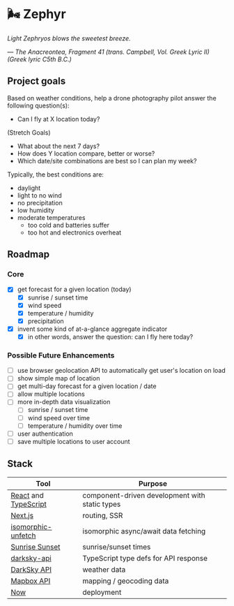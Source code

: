 # 🌬 Zephyr

_Light Zephryos blows the sweetest breeze._

_&mdash; <cite>The Anacreontea, Fragment 41 (trans. Campbell, Vol. Greek Lyric II) (Greek lyric C5th B.C.)</cite>_

## Project goals

Based on weather conditions, help a drone photography pilot answer the following question(s):

- Can I fly at X location today?

(Stretch Goals)

- What about the next 7 days?
- How does Y location compare, better or worse?
- Which date/site combinations are best so I can plan my week?

Typically, the best conditions are:

- daylight
- light to no wind
- no precipitation
- low humidity
- moderate temperatures
  - too cold and batteries suffer
  - too hot and electronics overheat

## Roadmap

### Core

- [x] get forecast for a given location (today)
  - [x] sunrise / sunset time
  - [x] wind speed
  - [x] temperature / humidity
  - [x] precipitation
- [x] invent some kind of at-a-glance aggregate indicator
  - [x] in other words, answer the question: can I fly here today?

### Possible Future Enhancements

- [ ] use browser geolocation API to automatically get user's location on load
- [ ] show simple map of location
- [ ] get multi-day forecast for a given location / date
- [ ] allow multiple locations
- [ ] more in-depth data visualization
  - [ ] sunrise / sunset time
  - [ ] wind speed over time
  - [ ] temperature / humidity over time
- [ ] user authentication
- [ ] save multiple locations to user account

## Stack

| Tool                                                                                               | Purpose                                        |
| -------------------------------------------------------------------------------------------------- | ---------------------------------------------- |
| [React](https://reactjs.org/) and [TypeScript](https://www.typescriptlang.org/)                    | component-driven development with static types |
| [Next.js](https://nextjs.org/)                                                                     | routing, SSR                                   |
| [isomorphic-unfetch](https://github.com/developit/unfetch/tree/master/packages/isomorphic-unfetch) | isomorphic async/await data fetching           |
| [Sunrise Sunset](https://sunrise-sunset.org/api)                                                   | sunrise/sunset times                           |
| [darksky-api](https://github.com/worldturtlemedia/darksky-api)                                     | TypeScript type defs for API response          |
| [DarkSky API](https://darksky.net/dev/docs)                                                        | weather data                                   |
| [Mapbox API](https://docs.mapbox.com/api/)                                                         | mapping / geocoding data                       |
| [Now](https://zeit.co/now)                                                                         | deployment                                     |

<!-- When looking for a code sample, we would like to see a webapp that:
1. Has strong modern web development fundamentals like:
    1. Component-driven development,
    2. State management & data flow, and
    3. Language fundamentals & effective patterns;
2. Includes CRUD interaction with data like:
    1. Accessing remote APIs,
    2. Consuming dynamic data, and
    3. Error handling; and
3. Presents well to both users and other developers with:
    1. Components that show dynamic data,
    2. Appropriate documentation, code legibility, code comments, etc., and
    3. A good, usable UI.
Note: Our preference is to have a code sample in Javascript that can be compiled and run. -->
